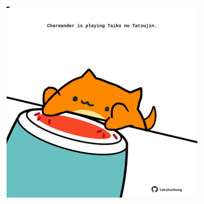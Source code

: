 <!-- built at 28/02/2021, 17:20:00 UTC -->
<p align="center">
  <img width="500" height="500" src="./ReadmeImage.svg">
</p>
